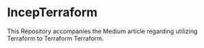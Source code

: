 # IncepTerraform

This Repository accompanies the Medium article regarding utilizing Terraform to Terraform Terraform.